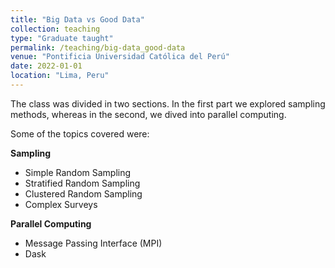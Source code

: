 ```yaml
---
title: "Big Data vs Good Data"
collection: teaching
type: "Graduate taught"
permalink: /teaching/big-data_good-data
venue: "Pontificia Universidad Católica del Perú"
date: 2022-01-01
location: "Lima, Peru"
---
```


The class was divided in two sections. In the first part we explored sampling methods, whereas in the second, we dived into parallel computing.

Some of the topics covered were:

**Sampling**
- Simple Random Sampling
- Stratified Random Sampling
- Clustered Random Sampling
- Complex Surveys

**Parallel Computing**
- Message Passing Interface (MPI) 
- Dask
